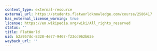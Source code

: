 ```yaml
---
content_type: external-resource
external_url: https://students.flatworldknowledge.com/course/2586417
has_external_license_warning: true
license: https://en.wikipedia.org/wiki/All_rights_reserved
status: ''
title: FlatWorld
uid: b2a957dc-8328-4e77-9467-f23cd962b62e
wayback_url: ''
---
```

